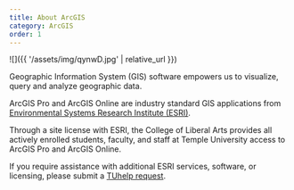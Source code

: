 ```yaml
---
title: About ArcGIS
category: ArcGIS
order: 1
---
```


![]({{ '/assets/img/qynwD.jpg' | relative_url }})

Geographic Information System (GIS) software empowers us to visualize, query
and analyze geographic data.

ArcGIS Pro and ArcGIS Online are industry standard GIS applications from
[Environmental Systems Research Institute (ESRI)][1].

Through a site license with ESRI, the College of Liberal Arts provides all
actively enrolled students, faculty, and staff at Temple University access to
ArcGIS Pro and ArcGIS Online.

If you require assistance with additional ESRI services, software, or
licensing, please submit a [TUhelp request][2].


[1]: http://www.esri.com/
[2]: https://tuhelp.temple.edu/dwp/rest/share/OJSXG33VOJRWKVDZOBST2U2CL5IVKRKTKREU6TSOIFEVERJGORSW4YLOOREWIPJQGAYDAMBQGAYDAMBQGAYDAMJGOJSXG33VOJRWKSLEHUYTEMBQGETGG33OORSXQ5CUPFYGKPKDIFKECTCPI5PUQT2NIU======



